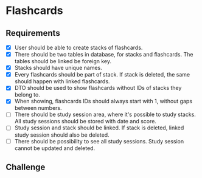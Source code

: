 # Flashcards

## Requirements

- [X] User should be able to create stacks of flashcards.
- [X] There should be two tables in database, for stacks and flashcards. The tables should be linked be foreign key.
- [X] Stacks should have unique names.
- [X] Every flashcards should be part of stack. If stack is deleted, the same should happen with linked flashcards.
- [X] DTO should be used to show flashcards without IDs of stacks they belong to.
- [X] When showing, flashcards IDs should always start with 1, without gaps between numbers.
- [ ] There should be study session area, where it's possible to study stacks. All study sessions should be stored with date and score.
- [ ] Study session and stack should be linked. If stack is deleted, linked study session should also be deleted.
- [ ] There should be possibility to see all study sessions. Study session cannot be updated and deleted.

## Challenge